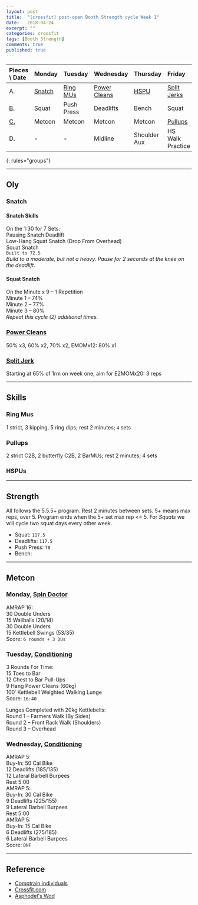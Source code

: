```yaml
---
layout: post
title:  "[crossfit] post-open Booth Strength cycle Week 1"
date:   2018-04-24
excerpt: ""
categories: crossfit
tags: [Booth Strength]
comments: true
published: true
---
```


| Pieces \ Date   | Monday         | Tuesday             | Wednesday            | Thursday        | Friday              | Saturday       | Sunday         |
|:--------------- |:-------------- |:------------------- |:-------------------- |:--------------- |:------------------- |:-------------- |:-------------- |
| A.              | [Snatch](#oly) | [Ring MUs](#skills) | [Power Cleans](#oly) | [HSPU](#skills) | [Split Jerks](#oly) | **_Rest Day_** | **_Rest Day_** |
| [B.](#strength) | Squat          | Push Press          | Deadlifts            | Bench           | Squat               |                |                |
| [C.](#metcon)   | Metcon         | Metcon              | Metcon               | Metcon          | [Pullups](#skills)  |                |                |
| D.              | -              | -                   | Midline              | Shoulder Aux    | HS Walk Practice    |                |                |
{: rules="groups"}

---
## Oly
### Snatch
#### Snatch Skills  
On the 1:30 for 7 Sets:  
Pausing Snatch Deadlift  
Low-Hang Squat Snatch (Drop From Overhead)  
Squat Snatch  
`Built to 72.5`  
_Build to a moderate, but not a heavy. Pause for 2 seconds at the knee on the deadlift._
#### Squat Snatch  
On the Minute x 9 – 1 Repetition  
Minute 1 – 74%  
Minute 2 – 77%  
Minute 3 – 80%  
_Repeat this cycle (2) additional times._
### [Power Cleans][url_cleans]
50% x3, 60% x2, 70% x2, EMOMx12: 80% x1
### [Split Jerk][url_jerk]
Starting at 65% of 1rm on week one, aim for E2MOMx20: 3 reps

---
## Skills
### Ring Mus
1 strict, 3 kipping, 5 ring dips; rest 2 minutes; `4` sets
### Pullups
2 strict C2B, 2 butterfly C2B, 2 BarMUs; rest 2 minutes; 4 sets
### HSPUs


---
## Strength
All follows the 5.5.5+ program. Rest 2 minutes between sets. 5+ means max reps, over 5. Program ends when the 5+ set max rep <= 5. For *Squats* we will cycle two squat days every other week.
* Squat: `117.5`
* Deadlifts: `117.5`
* Push Press: `70`
* Bench:

---
## Metcon
### Monday, [Spin Doctor][wod1]
AMRAP 16:  
30 Double Unders  
15 Wallballs (20/14)  
30 Double Unders  
15 Kettlebell Swings (53/35)  
Score: `6 rounds + 3 DUs`
### Tuesday, [Conditioning][wod2]
3 Rounds For Time:  
15 Toes to Bar  
12 Chest to Bar Pull-Ups  
9 Hang Power Cleans (60kg)  
100′ Kettlebell Weighted Walking Lunge  
Score: `16:40`  

Lunges Completed with 20kg Kettlebells:  
Round 1 – Farmers Walk (By Sides)  
Round 2 – Front Rack Walk (Shoulders)  
Round 3 – Overhead  
### Wednesday, [Conditioning][wod3]
AMRAP 5:  
Buy-In: 50 Cal Bike  
12 Deadlifts (185/135)  
12 Lateral Barbell Burpees  
Rest 5:00  
AMRAP 5:  
Buy-In: 30 Cal Bike  
9 Deadlifts (225/155)  
9 Lateral Barbell Burpees  
Rest 5:00  
AMRAP 5:  
Buy-In: 15 Cal Bike  
6 Deadlifts (275/185)  
6 Lateral Barbell Burpees  
Score: `DNF`

---
## Reference
* [Comptrain individuals][url_comptrain]
* [Crossfit.com](https://crossfit.com)
* [Asphodel's Wod](http://crossfitasphodel.com)


[wod1]: http://comptrain.co/individuals/workout/monday-%c2%b7-4-23-18/
[wod2]: http://comptrain.co/individuals/workout/wednesday-%c2%b7-4-18-18/
[wod3]: http://comptrain.co/individuals/workout/tuesday-%c2%b7-4-24-18/
[url_cleans]: http://www.basbarbell.com/2011/09/6-weeks-to-new-power-clean-max.html
[url_jerk]: https://www.facebook.com/events/451447668350155/
[url_comptrain]: http://comptrain.co/individuals/home/
